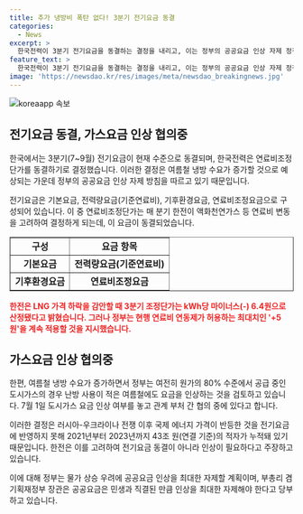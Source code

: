 ```yaml
---
title: 추가 냉방비 폭탄 없다! 3분기 전기요금 동결
categories:
  - News
excerpt: >
  한국전력이 3분기 전기요금을 동결하는 결정을 내리고, 이는 정부의 공공요금 인상 자제 정책과 여름철 냉방 수요 증가 예상에 따른 것이다. 연료비조정단가인 kWh당 5원도 동결될 것이며, 이는 LNG 등 연료비 변동을 고려해 정하는 요금으로 정부의 지시에 따라 최대치인 +5원을 적용할 것이다. 한전은 재무 위기 개선을 위해 전기요금을 인상해야 한다고 주장하지만, 정부는 물가 상승 우려로 공공요금 인상을 최대한 자제하겠다는 입장이다. 또한, 도시가스 요금에 대한 협의도 진행 중이다.
feature_text: >
  한국전력이 3분기 전기요금을 동결하는 결정을 내리고, 이는 정부의 공공요금 인상 자제 정책과 여름철 냉방 수요 증가 예상에 따른 것이다. 연료비조정단가인 kWh당 5원도 동결될 것이며, 이는 LNG 등 연료비 변동을 고려해 정하는 요금으로 정부의 지시에 따라 최대치인 +5원을 적용할 것이다. 한전은 재무 위기 개선을 위해 전기요금을 인상해야 한다고 주장하지만, 정부는 물가 상승 우려로 공공요금 인상을 최대한 자제하겠다는 입장이다. 또한, 도시가스 요금에 대한 협의도 진행 중이다.
image: 'https://newsdao.kr/res/images/meta/newsdao_breakingnews.jpg'
---
```


<p><img src="https://newsdao.kr/res/images/meta/newsdao_breakingnews.jpg" alt="koreaapp 속보" /></p>

<h2 data-ke-size="size26">전기요금 동결, 가스요금 인상 협의중</h2>

<p>한국에서는 3분기(7~9월) 전기요금이 현재 수준으로 동결되며, 한국전력은 연료비조정단가를 동결하기로 결정했습니다. 이러한 결정은 여름철 냉방 수요가 증가할 것으로 예상되는 가운데 정부의 공공요금 인상 자제 방침을 따르고 있기 때문입니다.</p>

<p data-ke-size="size16">전기요금은 기본요금, 전력량요금(기준연료비), 기후환경요금, 연료비조정요금으로 구성되어 있습니다. 이 중 연료비조정단가는 매 분기 한전이 액화천연가스 등 연료비 변동을 고려하여 결정하게 되는데, 이 요금이 동결되었습니다.</p>

<table style="width: 100%;" border="1">
<tbody>
<tr>
<td style="text-align: center; height: 17px;"><b>구성</b></td>
<td style="text-align: center; height: 17px;"><b>요금 항목</b></td>
</tr>
<tr>
<td style="text-align: center; height: 17px;"><b>기본요금</b></td>
<td style="text-align: center; height: 17px;"><b>전력량요금(기준연료비)</b></td>
</tr>
<tr>
<td style="text-align: center; height: 17px;"><b>기후환경요금</b></td>
<td style="text-align: center; height: 17px;"><b>연료비조정요금</b></td>
</tr>
</tbody>
</table>

<p><b><span style="color: #ee2323;">한전은 LNG 가격 하락을 감안할 때 3분기 조정단가는 kWh당 마이너스(-) 6.4원으로 산정됐다고 밝혔습니다. 그러나 정부는 현행 연료비 연동제가 허용하는 최대치인 '+5원'을 계속 적용할 것을 지시했습니다.</span></b></p>

<h2 data-ke-size="size26">가스요금 인상 협의중</h2>

<p>한편, 여름철 냉방 수요가 증가하면서 정부는 여전히 원가의 80% 수준에서 공급 중인 도시가스의 경우 난방 사용이 적은 여름철에도 요금을 인상하는 것을 검토하고 있습니다. 7월 1일 도시가스 요금 인상 여부를 놓고 관계 부처 간 협의 중에 있다고 합니다.</p>

<p data-ke-size="size16">이러한 결정은 러시아-우크라이나 전쟁 이후 국제 에너지 가격이 반등한 것을 전기요금에 반영하지 못해 2021년부터 2023년까지 43조 원(연결 기준)의 적자가 누적돼 있기 때문입니다. 한전은 이를 고려하여 전기요금 동결이 아니라 인상이 필요하다고 주장하고 있습니다.</p>

<p>이에 대해 정부는 물가 상승 우려에 공공요금 인상을 최대한 자제할 계획이며, 부총리 겸 기획재정부 장관은 공공요금은 민생과 직결된 만큼 인상을 최대한 자제해야 한다고 당부하고 있습니다.</p>

